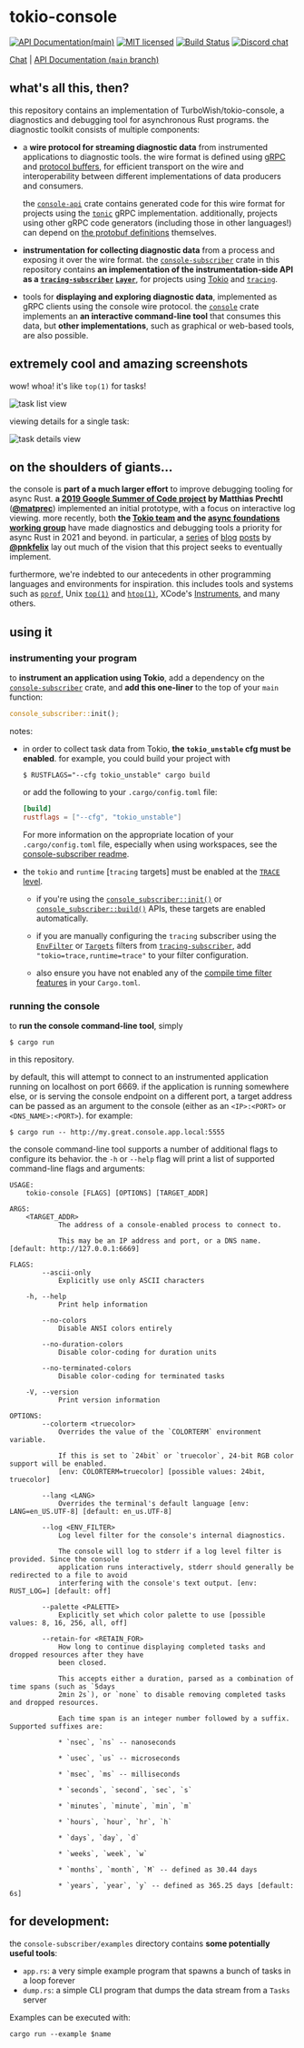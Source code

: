 # tokio-console

[![API Documentation(`main`)](https://img.shields.io/netlify/0e5ffd50-e1fa-416e-b147-a04dab28cfb1?label=docs%20%28main%29)][main-docs]
[![MIT licensed][mit-badge]][mit-url]
[![Build Status][actions-badge]][actions-url]
[![Discord chat][discord-badge]][discord-url]

[Chat][discord-url] | [API Documentation (`main` branch)][main-docs]

[main-docs]: https://tokio-console.netlify.app
[mit-badge]: https://img.shields.io/badge/license-MIT-blue.svg
[mit-url]: LICENSE
[actions-badge]: https://github.com/tokio-rs/console/workflows/CI/badge.svg
[actions-url]:https://github.com/tokio-rs/console/actions?query=workflow%3ACI
[discord-badge]: https://img.shields.io/discord/500028886025895936?logo=discord&label=discord&logoColor=white
[discord-url]: https://discord.gg/EeF3cQw

## what's all this, then?

this repository contains an implementation of TurboWish/tokio-console,
a diagnostics and debugging tool for asynchronous Rust programs. the diagnostic
toolkit consists of multiple components:

* a **wire protocol for streaming diagnostic data** from instrumented applications
  to diagnostic tools. the wire format is defined using [gRPC] and [protocol
  buffers], for efficient transport on the wire and interoperability between
  different implementations of data producers and consumers.

  the [`console-api`] crate contains generated code for this wire format for
  projects using the [`tonic`] gRPC implementation. additionally, projects using
  other gRPC code generators (including those in other languages!) can depend on
  [the protobuf definitions] themselves.

* **instrumentation for collecting diagnostic data** from a process and exposing
  it over the wire format. the [`console-subscriber`] crate in this repository
  contains **an implementation of the instrumentation-side API as a
  [`tracing-subscriber`] [`Layer`]**, for projects using [Tokio] and
  [`tracing`].

* tools for **displaying and exploring diagnostic data**, implemented as gRPC
  clients using the console wire protocol. the [`console`] crate implements an
  **an interactive command-line tool** that consumes this data, but **other
  implementations**, such as graphical or web-based tools, are also possible.

[gRPC]: https://grpc.io/
[protocol buffers]: https://developers.google.com/protocol-buffers
[the protobuf definitions]: https://github.com/tokio-rs/console/tree/main/console-api/proto
[`tonic`]: https://lib.rs/crates/tonic
[Tokio]: https://tokio.rs

## extremely cool and amazing screenshots

wow! whoa! it's like `top(1)` for tasks!

![task list view](https://user-images.githubusercontent.com/2796466/129774465-7bd2ad2f-f1a3-4830-a8fa-f72667028fa1.png)

viewing details for a single task:

![task details view](https://user-images.githubusercontent.com/2796466/129774524-288c967b-6066-4f98-973d-099b3e6a2c55.png)

## on the shoulders of giants...

the console is **part of a much larger effort** to improve debugging tooling for
async Rust. **a [2019 Google Summer of Code project][gsoc] by Matthias Prechtl**
([**@matprec**]) implemented an initial prototype, with a focus on interactive log
viewing. more recently, both **the [Tokio team][tokio-blog] and the [async
foundations working group][shiny-future]** have made diagnostics and debugging
tools a priority for async Rust in 2021 and beyond. in particular, a
[series][tw-1] of [blog][tw-2] [posts][tw-3] by [**@pnkfelix**] lay out much of
the vision that this project seeks to eventually implement.

furthermore, we're indebted to our antecedents in other programming languages
and environments for inspiration. this includes tools and systems such as
[`pprof`], Unix [`top(1)`] and [`htop(1)`], XCode's [Instruments], and many
others.

[gsoc]: https://github.com/tokio-rs/console-gsoc
[tokio-blog]: https://tokio.rs/blog/2020-12-tokio-1-0#tracing
[shiny-future]: https://rust-lang.github.io/wg-async-foundations/vision/shiny_future/barbara_makes_a_wish.html
[tw-1]: http://blog.pnkfx.org/blog/2021/04/26/road-to-turbowish-part-1-goals/
[tw-2]: http://blog.pnkfx.org/blog/2021/04/27/road-to-turbowish-part-2-stories/
[tw-3]: http://blog.pnkfx.org/blog/2021/05/03/road-to-turbowish-part-3-design/
[`pprof`]: https://github.com/google/pprof
[`top(1)`]: https://man7.org/linux/man-pages/man1/top.1.html
[`htop(1)`]: https://htop.dev/
[Instruments]: https://developer.apple.com/library/archive/documentation/ToolsLanguages/Conceptual/Xcode_Overview/MeasuringPerformance.html
[**@matprec**]: https://github.com/matprec
[**@pnkfelix**]: https://github.com/pnkfelix
## using it
### instrumenting your program

to **instrument an application using Tokio**, add a dependency on the
[`console-subscriber`] crate, and **add this one-liner** to the top of your
`main` function:

```rust
console_subscriber::init();
```

notes:

* in order to collect task data from Tokio, **the `tokio_unstable` cfg must be
  enabled**. for example, you could build your project with
  ```shell
  $ RUSTFLAGS="--cfg tokio_unstable" cargo build
  ```
  or add the following to your `.cargo/config.toml` file:
  ```toml
  [build]
  rustflags = ["--cfg", "tokio_unstable"]
  ```

  For more information on the appropriate location of your `.cargo/config.toml` file,
  especially when using workspaces, see the
  [console-subscriber readme](console-subscriber/README.md#enabling-tokio-instrumentation).
* the `tokio` and `runtime` [`tracing` targets] must be enabled at the [`TRACE`
  level].

  + if you're using the [`console_subscriber::init()`][init] or
  [`console_subscriber::build()`][build] APIs, these targets are enabled
  automatically.

  + if you are manually configuring the `tracing` subscriber using the
  [`EnvFilter`] or [`Targets`] filters from [`tracing-subscriber`], add
  `"tokio=trace,runtime=trace"` to your filter configuration.

  + also ensure you have not enabled any of the [compile time filter features](https://docs.rs/tracing/latest/tracing/level_filters/index.html#compile-time-filters) in your `Cargo.toml`.

### running the console

to **run the console command-line tool**, simply
```shell
$ cargo run
```
in this repository.

by default, this will attempt to connect to an instrumented application running
on localhost on port 6669. if the application is running somewhere else, or is
serving the console endpoint on a different port, a target address can be passed
as an argument to the console (either as an `<IP>:<PORT>` or
`<DNS_NAME>:<PORT>`). for example:

```shell
$ cargo run -- http://my.great.console.app.local:5555
```

the console command-line tool supports a number of additional flags to configure
its behavior. the `-h` or `--help` flag will print a list of supported
command-line flags and arguments:

```
USAGE:
    tokio-console [FLAGS] [OPTIONS] [TARGET_ADDR]

ARGS:
    <TARGET_ADDR>
            The address of a console-enabled process to connect to.

            This may be an IP address and port, or a DNS name. [default: http://127.0.0.1:6669]

FLAGS:
        --ascii-only
            Explicitly use only ASCII characters

    -h, --help
            Print help information

        --no-colors
            Disable ANSI colors entirely

        --no-duration-colors
            Disable color-coding for duration units

        --no-terminated-colors
            Disable color-coding for terminated tasks

    -V, --version
            Print version information

OPTIONS:
        --colorterm <truecolor>
            Overrides the value of the `COLORTERM` environment variable.

            If this is set to `24bit` or `truecolor`, 24-bit RGB color support will be enabled.
            [env: COLORTERM=truecolor] [possible values: 24bit, truecolor]

        --lang <LANG>
            Overrides the terminal's default language [env: LANG=en_US.UTF-8] [default: en_us.UTF-8]

        --log <ENV_FILTER>
            Log level filter for the console's internal diagnostics.

            The console will log to stderr if a log level filter is provided. Since the console
            application runs interactively, stderr should generally be redirected to a file to avoid
            interfering with the console's text output. [env: RUST_LOG=] [default: off]

        --palette <PALETTE>
            Explicitly set which color palette to use [possible values: 8, 16, 256, all, off]

        --retain-for <RETAIN_FOR>
            How long to continue displaying completed tasks and dropped resources after they have
            been closed.

            This accepts either a duration, parsed as a combination of time spans (such as `5days
            2min 2s`), or `none` to disable removing completed tasks and dropped resources.

            Each time span is an integer number followed by a suffix. Supported suffixes are:

            * `nsec`, `ns` -- nanoseconds

            * `usec`, `us` -- microseconds

            * `msec`, `ms` -- milliseconds

            * `seconds`, `second`, `sec`, `s`

            * `minutes`, `minute`, `min`, `m`

            * `hours`, `hour`, `hr`, `h`

            * `days`, `day`, `d`

            * `weeks`, `week`, `w`

            * `months`, `month`, `M` -- defined as 30.44 days

            * `years`, `year`, `y` -- defined as 365.25 days [default: 6s]
```

## for development:

the `console-subscriber/examples` directory contains **some potentially useful
tools**:

* `app.rs`: a very simple example program that spawns a bunch of tasks in a loop
  forever
* `dump.rs`: a simple CLI program that dumps the data stream from a `Tasks`
  server

Examples can be executed with:

```shell
cargo run --example $name
```

[`tracing`]: https://lib.rs/crates/tracing
[`tracing-subscriber`]: https://lib.rs/crates/tracing-subscriber
[`console-api`]: ./console-api
[`console-subscriber`]: ./console-subscriber
[`console`]: ./console
[`Layer`]: https://docs.rs/tracing-subscriber/latest/tracing_subscriber/layer/trait.Layer.html
[`tracing` target]: https://docs.rs/tracing/latest/tracing/struct.Metadata.html
[`TRACE` level]: https://docs.rs/tracing/latest/tracing/struct.Level.html#associatedconstant.TRACE
[build]: https://tokio-console.netlify.app/console_subscriber/fn.build.html
[init]: https://tokio-console.netlify.app/console_subscriber/fn.init.html
[`EnvFilter`]: https://docs.rs/tracing-subscriber/latest/tracing_subscriber/filter/struct.EnvFilter.html
[`Targets`]: https://docs.rs/tracing-subscriber/latest/tracing_subscriber/filter/targets/struct.Targets.html
